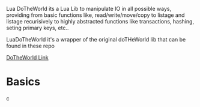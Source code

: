 

Lua DoTheWorld its a Lua Lib to manipulate IO in all possible ways, providing 
from basic functions like, read/write/move/copy to listage and listage recurisively
to highly abstracted functions like transactions, hashing, seting primary keys, etc..

LuaDoTheWorld it's a wrapper of the original doTHeWorld lib that can be found in these repo

[DoTheWorld Link](https://github.com/OUIsolutions/DoTheWorld)



# Basics

c

